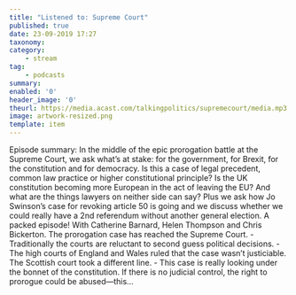 ```yaml
---
title: "Listened to: Supreme Court"
published: true
date: 23-09-2019 17:27
taxonomy:
category:
	- stream
tag:
	- podcasts
summary:
enabled: '0'
header_image: '0'
theurl: https://media.acast.com/talkingpolitics/supremecourt/media.mp3
image: artwork-resized.png
template: item
---
```

 
Episode summary: In the middle of the epic prorogation battle at the Supreme Court, we ask what’s at stake: for the government, for Brexit, for the constitution and for democracy. Is this a case of legal precedent, common law practice or higher constitutional principle? Is the UK constitution becoming more European in the act of leaving the EU? And what are the things lawyers on neither side can say? Plus we ask how Jo Swinson’s case for revoking article 50 is going and we discuss whether we could really have a 2nd referendum without another general election. A packed episode! With Catherine Barnard, Helen Thompson and Chris Bickerton. The prorogation case has reached the Supreme Court. - Traditionally the courts are reluctant to second guess political decisions. - The high courts of England and Wales ruled that the case wasn’t justiciable. The Scottish court took a different line. - This case is really looking under the bonnet of the constitution. If there is no judicial control, the right to prorogue could be abused—this…
